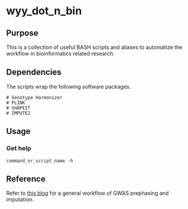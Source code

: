 # wyy_dot_n_bin

## Purpose
This is a collection of useful BASH scripts and aliases to automatize the workflow in bioinformatics related research.

## Dependencies
The scripts wrap the following software packages.
```
# Genotype Harmonizer
# PLINK
# SHAPEIT
# IMPUTE2
```

## Usage
### Get help
```
command_or_script_name -h
```

## Reference
Refer to [this blog](https://databeauty.com/blog/tutorial/2017/02/20/GWAS-prephasing-and-imputation.html) for a general workflow of GWAS prephasing and imputation.
